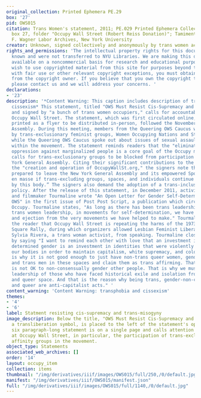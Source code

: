 ```yaml
---
original_collection: Printed Ephemera PE.29
box: '27'
pid: OWS015
citation: Trans Women's statement, 2011; PE.029 Printed Ephemera Collection on Subjects;
  box 27, folder "Occupy Wall Street (Robert Reiss Donation)"; Tamiment Library/Robert
  F. Wagner Labor Archives, New York University
creator: Unknown, signed collectively and anonymously by trans women activists
rights_and_permissions: 'The intellectual property rights for this document are not
  known and were not transferred to NYU Libraries. We are making this document publicly
  available on a noncommercial basis for research and educational purposes. If you
  wish to use copyrighted material from this site for purposes beyond those in accordance
  with fair use or other relevant copyright exceptions, you must obtain permission
  from the copyright owner. If you believe that you own the copyright to this document,
  please contact us and we will address your concerns. '
declarations:
- '23'
description: '*Content Warning: This caption includes description of transphobia and
  cissexism* This statement, titled "OWS Must Resist Cis-Supremacy and Trans Misogyny,"
  and signed by "a bunch of trans women occupiers," calls for accountability within
  Occupy Wall Street. The statement, which was first circulated online, and was later
  printed as a flyer to be distributed in-person, followed the November 9th General
  Assembly. During this meeting, members from the Queering OWS Caucus were disrupted
  by trans-exclusionary feminist groups, Women Occupying Nations and Strong Women,
  while the Queering OWS Caucus spoke out about issues of sexual assault and racism
  within the movement. The statement reminds readers that the "elimination of systemic
  oppression against marginalized people is a core goal of the Occupy movement" and
  calls for trans-exclusionary groups to be blocked from participation in the New
  York General Assembly. Citing their significant contributions to the movement, including
  the "creation and operation of OccupyWallSt.org," the signers note that they "are
  prepared to leave the New York General Assembly and its empowered Spokes Council
  en masse if trans-excluding groups, spaces, and individuals continue to be tolerated
  by this body.” The signers also demand the adoption of a trans-inclusive safer spaces
  policy. After the release of this statement, in December 2011, activist, artist,
  and filmmaker Tourmaline wrote "An Open Letter for Gender Self-Determination in/at
  OWS" in the first issue of Post Post Script, a publication which circulated during
  Occupy. Tourmaline states, "As long as there has been trans leadership, particularly
  trans women leadership, in movements for self-determination, we have faced resistance
  and ejection from the very movements we have helped to make." Tourmaline reminds
  the reader that Occupy Wall Street is repeating the harms of the 1973 Washington
  Square Rally, during which organizers allowed Lesbian Feminist Liberation to remove
  Sylvia Rivera, a trans woman activist, from speaking. Tourmaline closes her note
  by saying "I want to remind each other with love that an investment in biologically
  determined gender is an investment in identities that were violently imposed on
  our bodies in order to maintain capitalism, white supremacy, and colonialism. That
  is why it is not good enough to just have non-trans queer women, gender queer people,
  and trans men in these spaces and claim them as trans affirming. That is why it
  is not OK to non-consensually gender other people. That is why we must support the
  leadership of those who have faced historical exile and isolation from feminist
  and queer space. And that is the reason why being trans, gender-non-conforming,
  and queer are anti-capitalist acts." '
content_warning: 'Content Warning: transphobia and cissexism'
themes:
- '4'
- '6'
label: Statment resisting cis-supremacy and trans-misogyny
image_description: Below the title, "OWS Must Resist Cis-Supremacy and Trans-Misogyny,"
  a transliberation symbol, is placed to the left of the statement's opening. This
  six paragraph-long statement is on a single page and calls attention to transphobia
  at Occupy Wall Street, in particular, the participation of trans-exclusionary feminist
  affinity groups in the movement.
object_type: Statements
associated_web_archives: []
order: '14'
layout: occupy_item
collection: items
thumbnail: "/img/derivatives/iiif/images/OWS015/full/250,/0/default.jpg"
manifest: "/img/derivatives/iiif/OWS015/manifest.json"
full: "/img/derivatives/iiif/images/OWS015/full/1140,/0/default.jpg"
---
```


